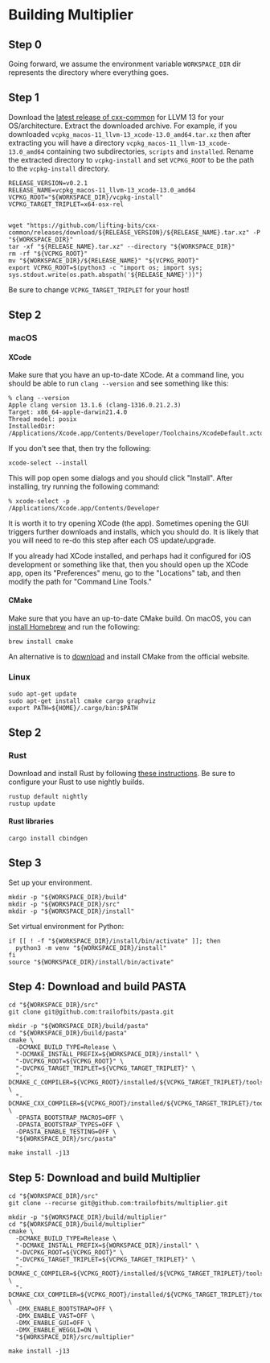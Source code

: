 # Building Multiplier

## Step 0

Going forward, we assume the environment variable `WORKSPACE_DIR` dir represents
the directory where everything goes.

## Step 1

Download the [latest release of cxx-common](https://github.com/lifting-bits/cxx-common/releases)
for LLVM 13 for your OS/architecture. Extract the downloaded archive. For example,
if you downloaded `vcpkg_macos-11_llvm-13_xcode-13.0_amd64.tar.xz` then after extracting
you will have a directory `vcpkg_macos-11_llvm-13_xcode-13.0_amd64` containing two
subdirectories, `scripts` and `installed`. Rename the extracted directory to
`vcpkg-install` and set `VCPKG_ROOT` to be the path to the `vcpkg-install` directory.

```shell
RELEASE_VERSION=v0.2.1
RELEASE_NAME=vcpkg_macos-11_llvm-13_xcode-13.0_amd64
VCPKG_ROOT="${WORKSPACE_DIR}/vcpkg-install"
VCPKG_TARGET_TRIPLET=x64-osx-rel


wget "https://github.com/lifting-bits/cxx-common/releases/download/${RELEASE_VERSION}/${RELEASE_NAME}.tar.xz" -P "${WORKSPACE_DIR}"
tar -xf "${RELEASE_NAME}.tar.xz" --directory "${WORKSPACE_DIR}"
rm -rf "${VCPKG_ROOT}"
mv "${WORKSPACE_DIR}/${RELEASE_NAME}" "${VCPKG_ROOT}"
export VCPKG_ROOT=$(python3 -c "import os; import sys; sys.stdout.write(os.path.abspath('${RELEASE_NAME}'))")
```

Be sure to change `VCPKG_TARGET_TRIPLET` for your host!

## Step 2

### macOS

#### XCode

Make sure that you have an up-to-date XCode. At a command line, you should be able
to run `clang --version` and see something like this:

```shell
% clang --version
Apple clang version 13.1.6 (clang-1316.0.21.2.3)
Target: x86_64-apple-darwin21.4.0
Thread model: posix
InstalledDir: /Applications/Xcode.app/Contents/Developer/Toolchains/XcodeDefault.xctoolchain/usr/bin
```

If you don't see that, then try the following:

```shell
xcode-select --install
```

This will pop open some dialogs and you should click "Install". After installing,
try running the following command:

```shell
% xcode-select -p
/Applications/Xcode.app/Contents/Developer
```

It is worth it to try opening XCode (the app). Sometimes opening the GUI triggers
further downloads and installs, which you should do. It is likely that you will
need to re-do this step after each OS update/upgrade.

If you already had XCode installed, and perhaps had it configured for iOS development
or something like that, then you should open up the XCode app, open its "Preferences"
menu, go to the "Locations" tab, and then modify the path for "Command Line Tools."

#### CMake

Make sure that you have an up-to-date CMake build. On macOS, you can [install Homebrew](https://brew.sh/)
and run the following:

```shell
brew install cmake
```

An alternative is to [download](https://cmake.org/download/) and install CMake from
the official website.

### Linux

```shell
sudo apt-get update
sudo apt-get install cmake cargo graphviz
export PATH=${HOME}/.cargo/bin:$PATH
```

## Step 2

### Rust

Download and install Rust by following [these instructions](https://www.rust-lang.org/tools/install).
Be sure to configure your Rust to use nightly builds. 

```shell
rustup default nightly
rustup update
```

#### Rust libraries

```shell
cargo install cbindgen
```

## Step 3

Set up your environment.

```shell
mkdir -p "${WORKSPACE_DIR}/build"
mkdir -p "${WORKSPACE_DIR}/src"
mkdir -p "${WORKSPACE_DIR}/install"
```

Set virtual environment for Python:

```shell
if [[ ! -f "${WORKSPACE_DIR}/install/bin/activate" ]]; then
  python3 -m venv "${WORKSPACE_DIR}/install"
fi
source "${WORKSPACE_DIR}/install/bin/activate"
```

## Step 4: Download and build PASTA

```shell
cd "${WORKSPACE_DIR}/src"
git clone git@github.com:trailofbits/pasta.git
```

```shell
mkdir -p "${WORKSPACE_DIR}/build/pasta"
cd "${WORKSPACE_DIR}/build/pasta"
cmake \
  -DCMAKE_BUILD_TYPE=Release \
  "-DCMAKE_INSTALL_PREFIX=${WORKSPACE_DIR}/install" \
  "-DVCPKG_ROOT=${VCPKG_ROOT}" \
  "-DVCPKG_TARGET_TRIPLET=${VCPKG_TARGET_TRIPLET}" \
  "-DCMAKE_C_COMPILER=${VCPKG_ROOT}/installed/${VCPKG_TARGET_TRIPLET}/tools/llvm/clang" \
  "-DCMAKE_CXX_COMPILER=${VCPKG_ROOT}/installed/${VCPKG_TARGET_TRIPLET}/tools/llvm/clang++" \
  -DPASTA_BOOTSTRAP_MACROS=OFF \
  -DPASTA_BOOTSTRAP_TYPES=OFF \
  -DPASTA_ENABLE_TESTING=OFF \
  "${WORKSPACE_DIR}/src/pasta"

make install -j13
```

## Step 5: Download and build Multiplier


```shell
cd "${WORKSPACE_DIR}/src"
git clone --recurse git@github.com:trailofbits/multiplier.git
```

```shell
mkdir -p "${WORKSPACE_DIR}/build/multiplier"
cd "${WORKSPACE_DIR}/build/multiplier"
cmake \
  -DCMAKE_BUILD_TYPE=Release \
  "-DCMAKE_INSTALL_PREFIX=${WORKSPACE_DIR}/install" \
  "-DVCPKG_ROOT=${VCPKG_ROOT}" \
  "-DVCPKG_TARGET_TRIPLET=${VCPKG_TARGET_TRIPLET}" \
  "-DCMAKE_C_COMPILER=${VCPKG_ROOT}/installed/${VCPKG_TARGET_TRIPLET}/tools/llvm/clang" \
  "-DCMAKE_CXX_COMPILER=${VCPKG_ROOT}/installed/${VCPKG_TARGET_TRIPLET}/tools/llvm/clang++" \
  -DMX_ENABLE_BOOTSTRAP=OFF \
  -DMX_ENABLE_VAST=OFF \
  -DMX_ENABLE_GUI=OFF \
  -DMX_ENABLE_WEGGLI=ON \
  "${WORKSPACE_DIR}/src/multiplier"

make install -j13
```
